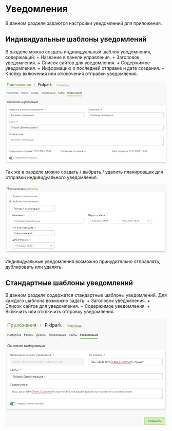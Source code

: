 # Уведомления
В данном разделе задаются настройки уведомлений для приложения.

## Индивидуальные шаблоны уведомлений
В разделе можно создать индивидуальный шаблон уведомления, содержащий:
    + Название в панели управления.
    + Заголовок уведомления.
    + Список сайтов для уведомления.
    + Содержимое уведомления.
    + Информацию о последней отправке и дате создания.
    + Кнопку включения или отключения отправки уведомления.

![](../_media/app/notification_01.png)

Так же в разделе можно создать / выбрать / удалить планировщик для отправки индивидуального уведомления.

![](../_media/app/notification_02.png)

Индивидуальные уведомления возможно принудительно отправлять, дублировать или удалять.

## Стандартные шаблоны уведомлений
В данном разделе содержатся стандартные шаблоны уведомлений.
Для каждого шаблона возможно задать:
    + Заголовок уведомления.
    + Список сайтов для уведомления.
    + Содержимое уведомления.
    + Включить или отключить отправку уведомления.
    
![](../_media/app/notification_03.png)